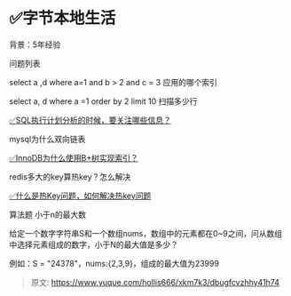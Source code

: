# ✅字节本地生活

背景：5年经验



问题列表

select a ,d where a=1 and b > 2 and c = 3 应用的哪个索引

select a, d where a =1 order by 2 limit 10 扫描多少行

[✅SQL执行计划分析的时候，要关注哪些信息？](https://www.yuque.com/hollis666/xkm7k3/fho0bamf4qpcril5)

mysql为什么双向链表

[✅InnoDB为什么使用B+树实现索引？](https://www.yuque.com/hollis666/xkm7k3/uh3cy1)

redis多大的key算热key？怎么解决

[✅什么是热Key问题，如何解决热key问题](https://www.yuque.com/hollis666/xkm7k3/lysd3t)

算法题 小于n的最大数

给定一个数字字符串S和一个数组nums，数组中的元素都在0~9之间，问从数组中选择元素组成的数字，小于N的最大值是多少？

例如：S = "24378"，nums:{2,3,9}，组成的最大值为23999



> 原文: <https://www.yuque.com/hollis666/xkm7k3/dbugfcvzhhy41h74>